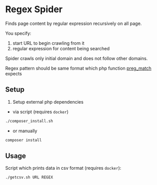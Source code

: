 # Regex Spider

Finds page content by regular expression recursively on all page.

You specify:
1. start URL to begin crawling from it 
2. regular expression for content being searched

Spider crawls only initial domain and does not follow other domains.

Regex pattern should be same format which php function [preg_match](https://www.php.net/manual/en/function.preg-match.php) expects

## Setup

1. Setup external php dependencies

* via script (requires `docker`)
```bash
./composer_install.sh
```

* or  manually
```bash
composer install
```

## Usage

Script which prints data in csv format (requires `docker`):
```bash
./getcsv.sh URL REGEX
```
